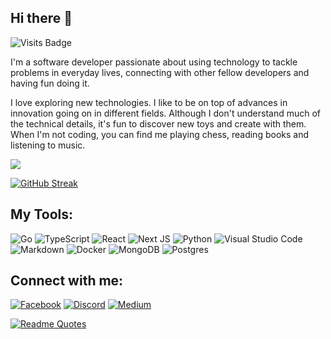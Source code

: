 
## Hi there 👋

![Visits Badge](https://badges.pufler.dev/visits/aabishkaryal/aabishkaryal)

I'm a software developer passionate about using technology to tackle problems in everyday lives, connecting with other fellow developers and having fun doing it.

I love exploring new technologies. I like to be on top of advances in innovation going on in different fields. Although I don't understand much of the technical details, it's fun to discover new toys and create with them. When I'm not coding, you can find me playing chess, reading books and listening to music.


<a href="https://github.com/anuraghazra/github-readme-stats"><img align="center" src="https://github-readme-stats.vercel.app/api/top-langs/?username=aabishkaryal&layout=compact&theme=dark&hide_border=true" /></a>

[![GitHub Streak](https://github-readme-streak-stats.herokuapp.com/?user=aabishkaryal&theme=black-ice&hide_border=true)](https://git.io/streak-stats)

## My Tools:
![Go](https://img.shields.io/badge/go-%2300ADD8.svg?style=for-the-badge&logo=go&logoColor=white)
![TypeScript](https://img.shields.io/badge/typescript-%23007ACC.svg?style=for-the-badge&logo=typescript&logoColor=white)
![React](https://img.shields.io/badge/react-%2320232a.svg?style=for-the-badge&logo=react&logoColor=%2361DAFB)
![Next JS](https://img.shields.io/badge/Next-black?style=for-the-badge&logo=next.js&logoColor=white)
![Python](https://img.shields.io/badge/python-3670A0?style=for-the-badge&logo=python&logoColor=ffdd54)
![Visual Studio Code](https://img.shields.io/badge/Visual%20Studio%20Code-0078d7.svg?style=for-the-badge&logo=visual-studio-code&logoColor=white)
![Markdown](https://img.shields.io/badge/markdown-%23000000.svg?style=for-the-badge&logo=markdown&logoColor=white)
![Docker](https://img.shields.io/badge/docker-%230db7ed.svg?style=for-the-badge&logo=docker&logoColor=white)
![MongoDB](https://img.shields.io/badge/MongoDB-%234ea94b.svg?style=for-the-badge&logo=mongodb&logoColor=white)
![Postgres](https://img.shields.io/badge/postgres-%23316192.svg?style=for-the-badge&logo=postgresql&logoColor=white)

## Connect with me:

[![Facebook](https://img.shields.io/badge/Facebook-%231877F2.svg?style=for-the-badge&logo=Facebook&logoColor=white)](https://facebook.com/aabishkaryal)
[![Discord](https://img.shields.io/badge/Discord-%237289DA.svg?style=for-the-badge&logo=discord&logoColor=white)](https://discordapp.com/users/aabishkaryal)
[![Medium](https://img.shields.io/badge/Medium-12100E?style=for-the-badge&logo=medium&logoColor=white)](https://medium.com/@aabishkaryal)



[![Readme Quotes](https://quotes-github-readme.vercel.app/api?type=horizontal&theme=dark)](https://github.com/piyushsuthar/github-readme-quotes)